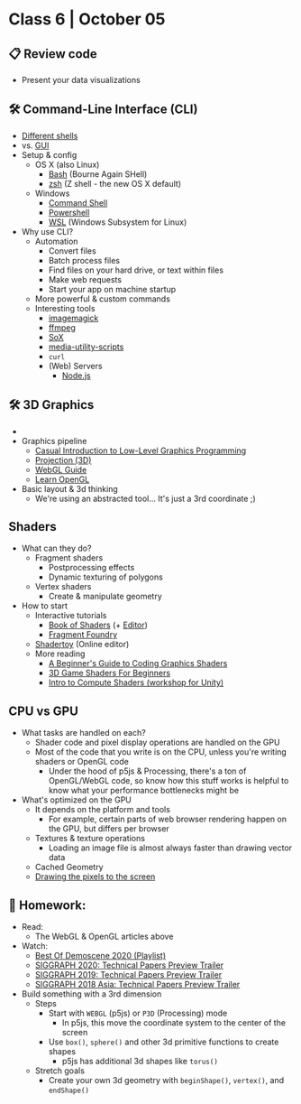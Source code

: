 # Class 6 | October 05

## 📋 Review code

* Present your data visualizations

## 🛠️ Command-Line Interface (CLI)

* [Different shells](https://en.wikipedia.org/wiki/Command-line_interface)
* vs. [GUI](https://en.wikipedia.org/wiki/Graphical_user_interface)
* Setup & config
  * OS X (also Linux)
    * [Bash](https://www.gnu.org/software/bash/) (Bourne Again SHell)
    * [zsh](http://zsh.sourceforge.net/) (Z shell - the new OS X default)
  * Windows
    * [Command Shell](https://docs.microsoft.com/en-us/windows-server/administration/windows-commands/windows-commands)
    * [Powershell](https://docs.microsoft.com/en-us/powershell/scripting/overview?view=powershell-7)
    * [WSL](https://docs.microsoft.com/en-us/windows/wsl/install-win10) (Windows Subsystem for Linux)
* Why use CLI?
  * Automation
    * Convert files
    * Batch process files
    * Find files on your hard drive, or text within files
    * Make web requests
    * Start your app on machine startup
  * More powerful & custom commands
  * Interesting tools
    * [imagemagick](https://imagemagick.org/index.php)
    * [ffmpeg](https://ffmpeg.org/)
    * [SoX](http://sox.sourceforge.net/)
    * [media-utility-scripts](https://github.com/cacheflowe/media-utility-scripts)
    * `curl`
    * (Web) Servers
      * [Node.js](https://nodejs.org/)

## 🛠️ 3D Graphics

*
* Graphics pipeline
  * [Casual Introduction to Low-Level Graphics Programming](http://stephaniehurlburt.com/blog/2016/10/28/casual-introduction-to-low-level-graphics-programming)
  * [Projection (3D)](https://jsantell.com/3d-projection)
  * [WebGL Guide](https://xem.github.io/articles/webgl-guide.html)
  * [Learn OpenGL](https://learnopengl.com/)
* Basic layout & 3d thinking
  * We're using an abstracted tool... It's just a 3rd coordinate ;)

## Shaders

* What can they do?
  * Fragment shaders
    * Postprocessing effects
    * Dynamic texturing of polygons
  * Vertex shaders
    * Create & manipulate geometry
* How to start
  * Interactive tutorials
    * [Book of Shaders](http://thebookofshaders.com/) (+ [Editor](http://editor.thebookofshaders.com/))
    * [Fragment Foundry](http://hughsk.io/fragment-foundry/)
  * [Shadertoy](http://shadertoy.com) (Online editor)
  * More reading
    * [A Beginner's Guide to Coding Graphics Shaders](https://gamedevelopment.tutsplus.com/tutorials/a-beginners-guide-to-coding-graphics-shaders--cms-23313)
    * [3D Game Shaders For Beginners](https://github.com/lettier/3d-game-shaders-for-beginners)
    * [Intro to Compute Shaders (workshop for Unity)](https://paprika.studio/workshops/compute/index.html)

## CPU vs GPU

* What tasks are handled on each?
  * Shader code and pixel display operations are handled on the GPU
  * Most of the code that you write is on the CPU, unless you're writing shaders or OpenGL code
    * Under the hood of p5js & Processing, there's a ton of OpenGL/WebGL code, so know how this stuff works is helpful to know what your performance bottlenecks might be
* What's optimized on the GPU
  * It depends on the platform and tools
    * For example, certain parts of web browser rendering happen on the GPU, but differs per browser
  * Textures & texture operations
    * Loading an image file is almost always faster than drawing vector data
  * Cached Geometry
  * [Drawing the pixels to the screen](https://xem.github.io/articles/images/webgl-guide/workflow.png)

## 📝 Homework:

* Read:
  * The WebGL & OpenGL articles above
* Watch:
  * [Best Of Demoscene 2020 (Playlist)](https://www.youtube.com/watch?v=zWqfX9J9BXI&list=PL9HVvEQXdWVb22aDO98yTbhqE8zy9XaDE)
  * [SIGGRAPH 2020: Technical Papers Preview Trailer](https://www.youtube.com/watch?v=jYdMKdRUq_8)
  * [SIGGRAPH 2019: Technical Papers Preview Trailer](https://www.youtube.com/watch?v=EhDr3Rs5fTU)
  * [SIGGRAPH 2018 Asia: Technical Papers Preview Trailer](https://www.youtube.com/watch?v=wdKpXvF_3AU)
* Build something with a 3rd dimension
  * Steps
    * Start with `WEBGL` (p5js) or `P3D` (Processing) mode
      * In p5js, this move the coordinate system to the center of the screen
    * Use `box()`, `sphere()` and other 3d primitive functions to create shapes
      * p5js has additional 3d shapes like `torus()`
  * Stretch goals
    * Create your own 3d geometry with `beginShape()`, `vertex()`, and `endShape()`
